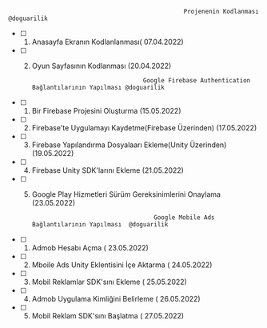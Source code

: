                                                      Projenenin Kodlanması @doguarilik


- [ ] 1. Anasayfa Ekranın Kodlanlanması( 07.04.2022)
- [ ] 2. Oyun Sayfasının Kodlanması (20.04.2022)

                                               

                                        Google Firebase Authentication Bağlantılarının Yapılması @doguarilik
                                                          
                                                          
- [ ] 1. Bir Firebase Projesini Oluşturma (15.05.2022)
- [ ] 2. Firebase'te Uygulamayı Kaydetme(Firebase Üzerinden) (17.05.2022)
- [ ] 3. Firebase Yapılandırma Dosyalaarı Ekleme(Unity Üzerinden) (19.05.2022)
- [ ] 4. Firebase Unity SDK'larını Ekleme (21.05.2022)
- [ ] 5. Google Play Hizmetleri Sürüm Gereksinimlerini Onaylama (23.05.2022)



                                           Google Mobile Ads Bağlantılarının Yapılması  @doguarilik
                                                       
                                                       
- [ ] 1. Admob Hesabı Açma ( 23.05.2022)
- [ ] 2. Mboile Ads Unity Eklentisini İçe Aktarma ( 24.05.2022)
- [ ] 3. Mobil Reklamlar SDK'sını Ekleme ( 25.05.2022)
- [ ] 4. Admob Uygulama Kimliğini Belirleme ( 26.05.2022)
- [ ] 5. Mobil Reklam SDK'sını Başlatma ( 27.05.2022)
